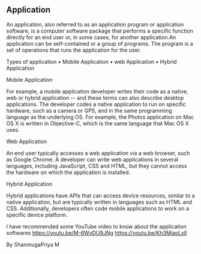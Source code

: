 ## Application


An application, also referred to as an application program or application software, is a computer software package that performs a specific function directly for an end user or, in some cases, for another application.An application can be self-contained or a group of programs. The program is a set of operations that runs the application for the user.

Types of application
• Mobile Application
• web Application
• Hybrid Application
 
Mobile Application

For example, a mobile application developer writes their code as a native, web or hybrid application -- and these terms can also describe desktop applications. The developer codes a native application to run on specific hardware, such as a camera or GPS, and in the same programming language as the underlying OS. For example, the Photos application on Mac OS X is written in Objective-C, which is the same language that Mac OS X uses.

Web Application

An end user typically accesses a web application via a web browser, such as Google Chrome. A developer can write web applications in several languages, including JavaScript, CSS and HTML, but they cannot access the hardware on which the application is installed. 

Hybrid Application

Hybrid applications have APIs that can access device resources, similar to a native application, but are typically written in languages such as HTML and CSS. Additionally, developers often code mobile applications to work on a specific device platform.

I have recommended some YouTube video to know about the application softwares
https://youtu.be/M-6WvDU9JNg
https://youtu.be/Kh3MiaoLxlI

By ShanmugaPriya M
